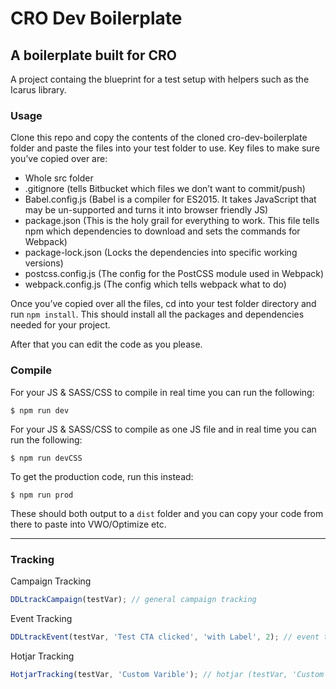 # CRO Dev Boilerplate
## A boilerplate built for CRO

A project containg the blueprint for a test setup with helpers such as the Icarus library.

### Usage 

Clone this repo and copy the contents of the cloned cro-dev-boilerplate folder and paste the files into your test folder to use. Key files to make sure you’ve copied over are:

- Whole src folder
- .gitignore (tells Bitbucket which files we don’t want to commit/push)
- Babel.config.js (Babel is a compiler for ES2015. It takes JavaScript that may be un-supported and turns it into browser friendly JS)
- package.json (This is the holy grail for everything to work. This file tells npm which dependencies to download and sets the commands for Webpack)
- package-lock.json (Locks the dependencies into specific working versions)
- postcss.config.js (The config for the PostCSS module used in Webpack)
- webpack.config.js (The config which tells webpack what to do)

Once you’ve copied over all the files, cd into your test folder directory and run `npm install`. This should install all the packages and dependencies needed for your project.

After that you can edit the code as you please. 

### Compile

For your JS & SASS/CSS to compile in real time you can run the following:
```console
$ npm run dev
``` 

For your JS & SASS/CSS to compile as one JS file and in real time you can run the following:
```console
$ npm run devCSS
``` 
 
To get the production code, run this instead:
```console
$ npm run prod
``` 

These should both output to a `dist` folder and you can copy your code from there to paste into VWO/Optimize etc.

- - -

### Tracking
Campaign Tracking
```javascript
DDLtrackCampaign(testVar); // general campaign tracking
``` 

Event Tracking
```javascript
DDLtrackEvent(testVar, 'Test CTA clicked', 'with Label', 2); // event tracking (testVar, 'action', 'label', 'value')
``` 

Hotjar Tracking
```javascript
HotjarTracking(testVar, 'Custom Varible'); // hotjar (testVar, 'Custom Varible')
``` 